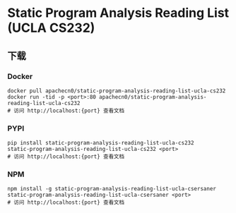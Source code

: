 # Static Program Analysis Reading List (UCLA CS232)

## 下载

### Docker

```
docker pull apachecn0/static-program-analysis-reading-list-ucla-cs232
docker run -tid -p <port>:80 apachecn0/static-program-analysis-reading-list-ucla-cs232
# 访问 http://localhost:{port} 查看文档
```

### PYPI

```
pip install static-program-analysis-reading-list-ucla-cs232
static-program-analysis-reading-list-ucla-cs232 <port>
# 访问 http://localhost:{port} 查看文档
```

### NPM

```
npm install -g static-program-analysis-reading-list-ucla-csersaner
static-program-analysis-reading-list-ucla-csersaner <port>
# 访问 http://localhost:{port} 查看文档
```